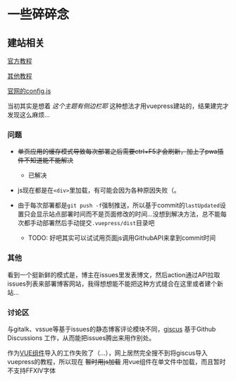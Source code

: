 # 一些碎碎念

## 建站相关

[官方教程](https://v1.vuepress.vuejs.org/zh/guide/getting-started.html)

[其他教程](https://segmentfault.com/a/1190000017055963)

[官网的config.js](https://github.com/vuejs/vuepress/blob/master/packages/docs/docs/.vuepress/config.js)

当初其实是想着 <i>这个主题有侧边栏耶</i> 这种想法才用vuepress建站的，结果建完才发现这么麻烦...

### 问题

* ~~单页应用的缓存模式导致每次部署之后需要ctrl+F5才会刷新，加上了pwa插件不知道能不能解决~~
    * 已解决

* js现在都是在`<div>`里加载，有可能会因为各种原因失败（。    

* 由于每次部署都是`git push -f`强制推送，所以基于commit的`lastUpdated`设置只会显示站点部署时间而不是页面修改的时间...没想到解决方法，总不能每次都手动部署然后手动提交`.vuepress/dist`目录吧
    * TODO: 好吧其实可以试试用页面js调用GithubAPI来拿到commit时间


### 其他

看到一个挺新鲜的模式是，博主在issues里发表博文，然后action通过API拉取issues列表来部署博客网站，我得想想能不能把这种方式缝合在这里或者建个新站...

### 讨论区

与gitalk、vssue等基于issues的静态博客评论模块不同，[giscus](https://github.com/laymonage/giscus) 基于Github Discussions 工作，从而能把issues腾出来用作别处。

作为[VUE组件](https://github.com/giscus/giscus-component)导入的工作失败了（...），网上居然完全搜不到将giscus导入vuepress的教程，所以现在 ~~暂时用js加载~~ 用vue组件在单文件中加载，而且暂时不支持FFXIV字体

<Giscus/>